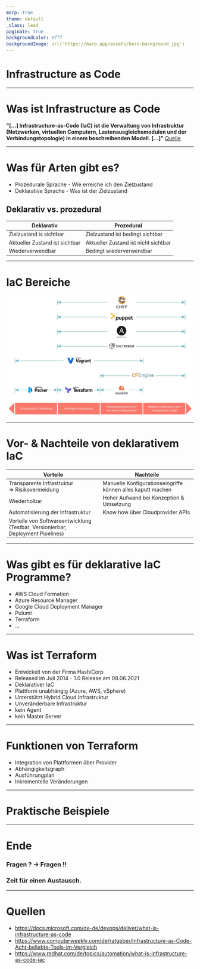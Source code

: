 ```yaml
---
marp: true
theme: default
_class: lead
paginate: true
backgroundColor: #fff
backgroundImage: url('https://marp.app/assets/hero-background.jpg')
---
```


<style>
img[alt~="center"] {
  display: block;
  margin: 0 auto;
}
</style>

# Infrastructure as Code

---

# Was ist Infrastructure as Code

**"[...] Infrastructure-as-Code (IaC) ist die Verwaltung von Infrastruktur (Netzwerken, virtuellen Computern, Lastenausgleichsmodulen und der Verbindungstopologie) in einem beschreibenden Modell. [...]"**
[Quelle](https://docs.microsoft.com/de-de/devops/deliver/what-is-infrastructure-as-code)

---

# Was für Arten gibt es?

- Prozedurale Sprache - Wie erreiche ich den Zielzustand
- Deklarative Sprache - Was ist der Zielzustand

## Deklarativ vs. prozedural

| Deklarativ                     | Prozedural                           |
| ------------------------------ | ------------------------------------ |
| Zielzustand is sichtbar        | Zielzustand ist bedingt sichtbar     |
| Aktueller Zustand ist sichtbar | Aktueller Zustand ist nicht sichtbar |
| Wiederverwendbar               | Bedingt wiederverwendbar             |

---

# IaC Bereiche

![w:800 center](./images/IaC_Tool_Bereiche.png)

---

# Vor- & Nachteile von deklarativem IaC

| Vorteile                                                                            | Nachteile                                                        |
| ----------------------------------------------------------------------------------- | ---------------------------------------------------------------- |
| Transparente Infrastruktur</br> => Risikovermeidung                                 | Manuelle Konfigurationseingriffe<br />können alles kaputt machen |
| Wiederholbar                                                                        | Hoher Aufwand bei Konzeption & Umsetzung                         |
| Automatisierung der Infrastruktur                                                   | Know how über Cloudprovider APIs                                 |
| Vorteile von Softwareentwicklung</br>(Testbar, Versionierbar, Deployment Pipelines) |                                                                  |

---

# Was gibt es für deklarative IaC Programme?

- AWS Cloud Formation
- Azure Resource Manager
- Google Cloud Deployment Manager
- Pulumi
- Terraform
- ...

---

# Was ist Terraform

- Entwickelt von der Firma HashiCorp
- Released im Juli 2014 - 1.0 Release am 08.06.2021
- Deklarativer IaC
- Plattform unabhängig (Azure, AWS, vSphere)
- Unterstützt Hybrid Cloud Infrastruktur
- Unveränderbare Infrastruktur
- kein Agent
- kein Master Server

---

# Funktionen von Terraform

- Integration von Plattformen über Provider
- Abhängigkeitsgraph
- Ausführungplan
- Inkrementelle Veränderungen

---

# Praktische Beispiele

---

# Ende

### Fragen ? -> Fragen !!

### Zeit für einen Austausch.

---

# Quellen

- https://docs.microsoft.com/de-de/devops/deliver/what-is-infrastructure-as-code
- https://www.computerweekly.com/de/ratgeber/Infrastructure-as-Code-Acht-beliebte-Tools-im-Vergleich
- https://www.redhat.com/de/topics/automation/what-is-infrastructure-as-code-iac
